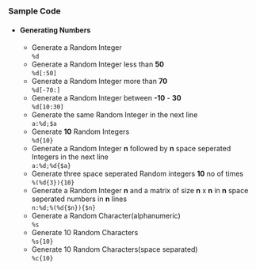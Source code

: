 ### Sample Code

* #### Generating Numbers  
  * Generate a Random Integer  
  `%d`
  * Generate a Random Integer less than **50**  
  `%d[:50]`
  * Generate a Random Integer more than **70**  
  `%d[-70:]`
  * Generate a Random Integer between **-10** - **30**  
  `%d[10:30]`
  * Generate the same Random Integer in the next line  
  `a:%d;$a`
  * Generate **10** Random Integers  
  `%d{10}`
  * Generate a Random Integer **n** followed by **n**    space seperated Integers in the next line  
  `a:%d;%d{$a}`
  * Generate three space seperated Random integers **10** no of times  
  `%(%d{3}){10}`
  * Generate a Random Integer **n** and a matrix of size **n** x **n** in **n** space seperated numbers in **n** lines  
  `n:%d;%(%d{$n}){$n}`
  * Generate a Random Character(alphanumeric)  
  `%s`
  * Generate 10 Random Characters  
  `%s{10}`
  * Generate 10 Random Characters(space separated)  
  `%c{10}`







